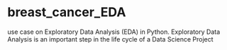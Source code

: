 # breast_cancer_EDA
 use case on Exploratory Data Analysis (EDA) in Python. Exploratory Data Analysis is an important step in the life cycle of a Data Science Project
